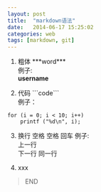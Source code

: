 ```yaml
---
layout: post
title:  "markdown语法"
date:   2014-06-17 15:25:02
categories: web 
tags: [markdown, git]
---
```


1. 粗体
\*\*\*word\*\*\*  
例子:  
**username**  


2. 代码 
\```code\```  
例子：  
```
for (i = 0; i < 10; i++)
	printf ("%d\n", i);
```
3. 换行
空格 空格 回车
例子:  
上一行  
下一行
同一行

4. xxx
>END
